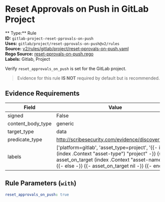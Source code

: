 # Reset Approvals on Push in GitLab Project  
** Type:** Rule  
**ID:** `gitlab-project-reset-pprovals-on-push`  
**Uses:** `gitlab/project/reset-pprovals-on-push@v2/rules`  
**Source:** [v2/rules/gitlab/project/reset-pprovals-on-push.yaml](https://github.com/scribe-public/sample-policies/v2/rules/gitlab/project/reset-pprovals-on-push.yaml)  
**Rego Source:** [reset-pprovals-on-push.rego](https://github.com/scribe-public/sample-policies/v2/rules/gitlab/project/reset-pprovals-on-push.rego)  
**Labels:** Gitlab, Project  

Verify `reset_approvals_on_push` is set for the GitLab project.

> Evidence for this rule **IS NOT** required by default but is recommended.


## Evidence Requirements  
| Field | Value |
|-------|-------|
| signed | False |
| content_body_type | generic |
| target_type | data |
| predicate_type | http://scribesecurity.com/evidence/discovery/v0.1 |
| labels | ['platform=gitlab', 'asset_type=project', '{{- if eq (index .Context "asset-type") "project" -}} {{- asset_on_target (index .Context "asset-name") -}} {{- else -}} {{- asset_on_target nil -}} {{- end -}}'] |

## Rule Parameters (`with`)  
```yaml
reset_approvals_on_push: true
```

